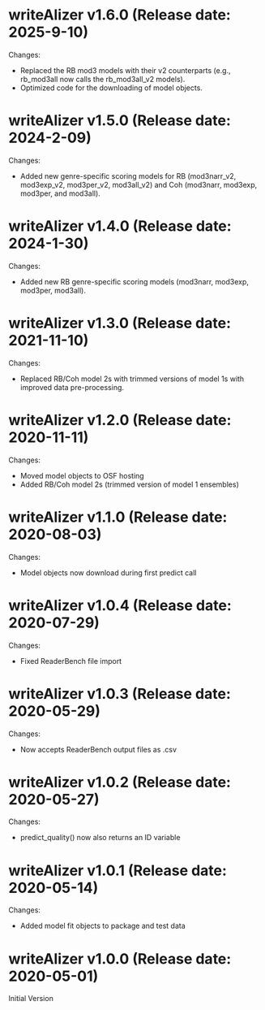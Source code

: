 writeAlizer v1.6.0 (Release date: 2025-9-10)
==============
Changes: 
* Replaced the RB mod3 models with their v2 counterparts (e.g., rb_mod3all now calls the rb_mod3all_v2 models).
* Optimized code for the downloading of model objects.

writeAlizer v1.5.0 (Release date: 2024-2-09)
==============
Changes: 
* Added new genre-specific scoring models for RB (mod3narr_v2, mod3exp_v2, mod3per_v2, mod3all_v2)
and Coh (mod3narr, mod3exp, mod3per, and mod3all).

writeAlizer v1.4.0 (Release date: 2024-1-30)
==============
Changes:
* Added new RB genre-specific scoring models (mod3narr, mod3exp, mod3per, mod3all).

writeAlizer v1.3.0 (Release date: 2021-11-10)
==============
Changes:
* Replaced RB/Coh model 2s with trimmed versions of model 1s with improved data pre-processing. 

writeAlizer v1.2.0 (Release date: 2020-11-11)
==============
Changes:
* Moved model objects to OSF hosting
* Added RB/Coh model 2s (trimmed version of model 1 ensembles)

writeAlizer v1.1.0 (Release date: 2020-08-03)
==============
Changes:
* Model objects now download during first predict call

writeAlizer v1.0.4 (Release date: 2020-07-29)
==============
Changes:
* Fixed ReaderBench file import

writeAlizer v1.0.3 (Release date: 2020-05-29)
==============
Changes:
* Now accepts ReaderBench output files as .csv

writeAlizer v1.0.2 (Release date: 2020-05-27)
==============
Changes:
* predict_quality() now also returns an ID variable

writeAlizer v1.0.1 (Release date: 2020-05-14)
==============
Changes:
* Added model fit objects to package and test data

writeAlizer v1.0.0 (Release date: 2020-05-01)
==============
Initial Version
